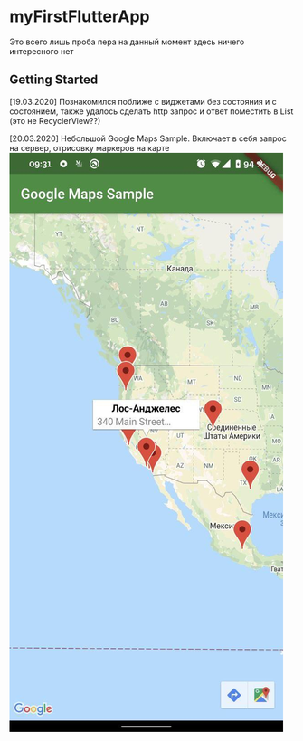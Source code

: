 # myFirstFlutterApp

Это всего лишь проба пера на данный момент здесь ничего интересного нет

## Getting Started

[19.03.2020] Познакомился поближе с виджетами без состояния и с состоянием, также удалось сделать http запрос
и ответ поместить в List (это не RecyclerView??)

[20.03.2020] Небольшой Google Maps Sample. Включает в себя запрос на сервер, отрисовку маркеров на карте 
![ScreenShot Google Map](https://github.com/Dorokhovyegor/flutterApp/blob/master/images/screen_shot_1.jpg?raw=true)

